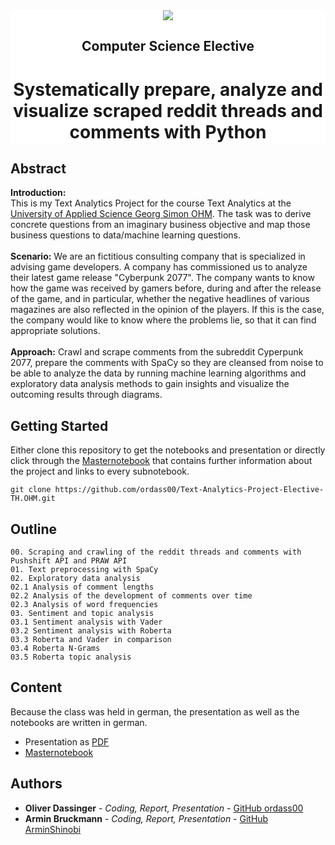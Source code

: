 <div style="background-color:white">
  <div align="center">
    <img src="https://user-images.githubusercontent.com/60891699/136786375-bfa95a14-cbc9-4c55-a5fd-dbd3a26da9c5.png">
    <h2>Computer Science Elective</h2>
    <h1>Systematically prepare, analyze and visualize scraped reddit threads and comments with Python</h1>
  </div>
</div>

## Abstract
**Introduction:**<br>
This is my Text Analytics Project for the course Text Analytics at the [University of Applied Science Georg Simon OHM](https://www.th-nuernberg.de/en/faculties/in/). The task was to derive concrete questions from an imaginary business objective and map those business questions to data/machine learning questions.<br><br>
**Scenario:**
We are an fictitious consulting company that is specialized in advising game developers. A company has commissioned us to analyze their latest game release "Cyberpunk 2077". The company wants to know how the game was 
received by gamers before, during and after the release of the game, and in particular, whether the negative headlines of various
magazines are also reflected in the opinion of the players. If this is the case, the company would like to know where the problems
lie, so that it can find appropriate solutions.<br><br>
**Approach:**
Crawl and scrape comments from the subreddit Cyperpunk 2077, prepare the comments with SpaCy so they are cleansed from noise to be able to analyze the data by running machine learning algorithms and exploratory data analysis methods to gain insights and visualize the outcoming results through diagrams. 

## Getting Started ##
Either clone this repository to get the notebooks and presentation or directly click through the [Masternotebook](./Masternotebook.ipynb) that contains further information about the project and links to every subnotebook.

```
git clone https://github.com/ordass00/Text-Analytics-Project-Elective-TH.OHM.git
```

## Outline
```
00. Scraping and crawling of the reddit threads and comments with Pushshift API and PRAW API
01. Text preprocessing with SpaCy
02. Exploratory data analysis
02.1 Analysis of comment lengths
02.2 Analysis of the development of comments over time
02.3 Analysis of word frequencies
03. Sentiment and topic analysis
03.1 Sentiment analysis with Vader
03.2 Sentiment analysis with Roberta
03.3 Roberta and Vader in comparison
03.4 Roberta N-Grams
03.5 Roberta topic analysis         
```

## Content
Because the class was held in german, the presentation as well as the notebooks are written in german.<br>
- Presentation as [PDF](./Text_Analytics_Cyperpunk_2077.pdf)
- [Masternotebook](./Masternotebook.ipynb)


## Authors
* **Oliver Dassinger** - *Coding, Report, Presentation* - [GitHub ordass00](https://github.com/ordass00)
* **Armin Bruckmann** - *Coding, Report, Presentation* - [GitHub ArminShinobi](https://github.com/ArminShinobi)